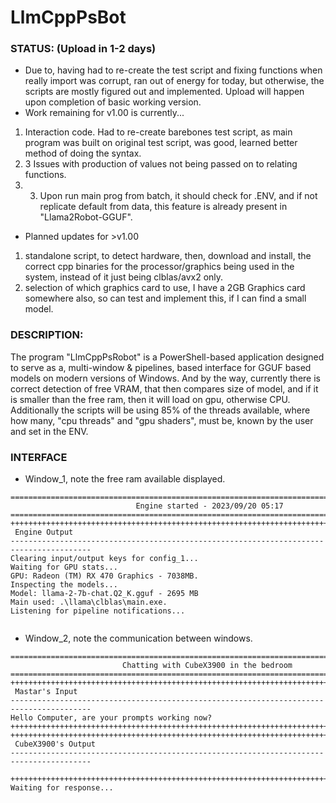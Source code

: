 # LlmCppPsBot

### STATUS: (Upload in 1-2 days)
* Due to, having had to re-create the test script and fixing functions when really import was corrupt, ran out of energy for today, but otherwise, the scripts are mostly figured out and implemented. Upload will happen upon completion of basic working version.
* Work remaining for v1.00 is currently...
1) Interaction code. Had to re-create barebones test script, as main program was built on original test script, was good, learned better method of doing the syntax.
2) 3 Issues with production of values not being passed on to relating functions.
3) 3) Upon run main prog from batch, it should check for .ENV, and if not replicate default from data, this feature is already present in "Llama2Robot-GGUF".
* Planned updates for >v1.00
1) standalone script, to detect hardware, then, download and install, the correct cpp binaries for the processor/graphics being used in the system, instead of it just being clblas/avx2 only.
2) selection of which graphics card to use, I have a 2GB Graphics card somewhere also, so can test and implement this, if I can find a small model.

### DESCRIPTION:
The program "LlmCppPsRobot" is a PowerShell-based application designed to serve as a, multi-window & pipelines, based interface for GGUF based models on modern versions of Windows. And by the way, currently there is correct detection of free VRAM, that then compares size of model, and if it is smaller than the free ram, then it will load on gpu, otherwise CPU. Additionally the scripts will be using 85% of the threads available, where how many, "cpu threads" and "gpu shaders", must be, known by the user and set in the ENV.

### INTERFACE
* Window_1, note the free ram available displayed.
```
========================================================================================
                            Engine started - 2023/09/20 05:17                           
========================================================================================
++++++++++++++++++++++++++++++++++++++++++++++++++++++++++++++++++++++++++++++++++++++++
 Engine Output
----------------------------------------------------------------------------------------
Clearing input/output keys for config_1...
Waiting for GPU stats...
GPU: Radeon (TM) RX 470 Graphics - 7038MB.
Inspecting the models...
Model: llama-2-7b-chat.Q2_K.gguf - 2695 MB
Main used: .\llama\clblas\main.exe.
Listening for pipeline notifications...


```
* Window_2, note the communication between windows.
```
========================================================================================
                         Chatting with CubeX3900 in the bedroom
========================================================================================
++++++++++++++++++++++++++++++++++++++++++++++++++++++++++++++++++++++++++++++++++++++++
 Mastar's Input
----------------------------------------------------------------------------------------
Hello Computer, are your prompts working now?
++++++++++++++++++++++++++++++++++++++++++++++++++++++++++++++++++++++++++++++++++++++++
++++++++++++++++++++++++++++++++++++++++++++++++++++++++++++++++++++++++++++++++++++++++
 CubeX3900's Output
----------------------------------------------------------------------------------------

++++++++++++++++++++++++++++++++++++++++++++++++++++++++++++++++++++++++++++++++++++++++
Waiting for response...


```


